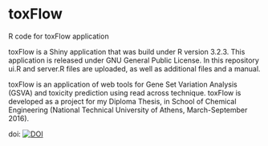 # toxFlow
R code for toxFlow application

toxFlow is a Shiny application that was build under R version 3.2.3. This application is released under GNU General Public License. In this repository ui.R and server.R files are uploaded, as well as additional files and a manual.

toxFlow is an application of web tools for Gene Set Variation Analysis (GSVA) and toxicity prediction using read across technique. toxFlow is developed as a project for my Diploma Thesis, in School of Chemical Engineering (National Technical University of Athens, March-September 2016).

doi: <a href="https://zenodo.org/badge/latestdoi/68043137"><img src="https://zenodo.org/badge/68043137.svg" alt="DOI"></a>

